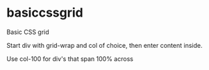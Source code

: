 basiccssgrid
============

Basic CSS grid

Start div with grid-wrap and col of choice, then enter content inside.

Use col-100 for div's that span 100% across